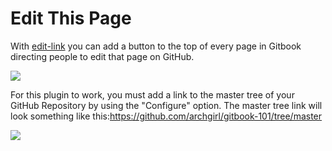 # Edit This Page

With [edit-link](https://plugins.gitbook.com/plugin/edit-link) you can add a button to the top of every page in Gitbook directing people to edit that page on GitHub.

![](/plugins-editlink.png)

For this plugin to work, you must add a link to the master tree of your GitHub Repository by using the "Configure" option. The master tree link will look something like this:             https://github.com/archgirl/gitbook-101/tree/master

![](/plugins-editlink-config.png)




